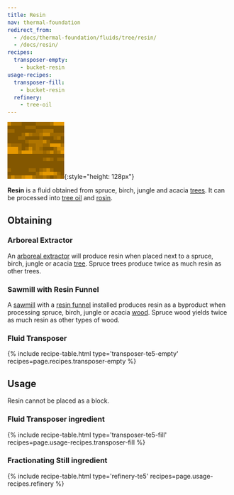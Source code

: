 ```yaml
---
title: Resin
nav: thermal-foundation
redirect_from:
  - /docs/thermal-foundation/fluids/tree/resin/
  - /docs/resin/
recipes:
  transposer-empty:
    - bucket-resin
usage-recipes:
  transposer-fill:
    - bucket-resin
  refinery:
    - tree-oil
---
```


![Resin](/assets/images/thermal-foundation/resin.gif){:style="height: 128px"}


**Resin** is a fluid obtained from spruce, birch, jungle and acacia
[trees](https://minecraft.gamepedia.com/Tree). It can be processed into [tree
oil](/docs/thermal-foundation/tree-oil/) and [rosin](/docs/thermal-foundation/rosin/).


Obtaining
---------

### Arboreal Extractor
An [arboreal extractor](/docs/thermal-expansion/arboreal-extractor/) will produce resin when
placed next to a spruce, birch, jungle or acacia
[tree](https://minecraft.gamepedia.com/Tree). Spruce trees produce twice as much
resin as other trees.

### Sawmill with Resin Funnel
A [sawmill](/docs/thermal-expansion/sawmill/) with a [resin funnel](/docs/thermal-expansion/augment-resin-funnel/)
installed produces resin as a byproduct when processing spruce, birch, jungle or
acacia [wood](https://minecraft.gamepedia.com/Wood). Spruce wood yields twice as
much resin as other types of wood.

### Fluid Transposer
{% include recipe-table.html type='transposer-te5-empty' recipes=page.recipes.transposer-empty %}


Usage
-----

Resin cannot be placed as a block.

### Fluid Transposer ingredient
{% include recipe-table.html type='transposer-te5-fill' recipes=page.usage-recipes.transposer-fill %}

### Fractionating Still ingredient
{% include recipe-table.html type='refinery-te5' recipes=page.usage-recipes.refinery %}
